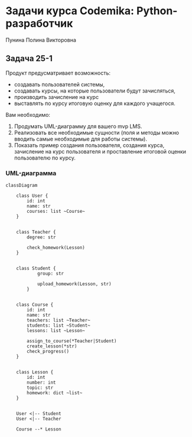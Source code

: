 # Задачи курса Codemika: Python-разработчик
Пунина Полина Викторовна

## Задача 25-1

Продукт предусматривает возможность:
- создавать пользователей системы,
- создавать курсы, на которые пользователи будут зачисляться,
- производить зачисление на курс
- выставлять по курсу итоговую оценку для каждого учащегося.

Вам необходимо:

1. Продумать UML-диаграмму для вашего mvp LMS.
2. Реализовать все необходимые сущности (поля и методы можно вводить самые необходимые для работы системы).
3. Показать пример создания пользователя, создания курса, зачисление на  курс пользователя и проставление итоговой оценки пользователю по курсу.

### UML-диаграмма

```mermaid
classDiagram

	class User {
		id: int
		name: str
		courses: list ~Course~
	}


	class Teacher {
		degree: str
		
		check_homework(Lesson)
	}


    class Student {
            group: str
            
            upload_homework(Lesson, str)
        }
 
 
	class Course {
		id: int
		name: str
		teachers: list ~Teacher~
		students: list ~Student~
		lessons: list ~Lesson~
		
		assign_to_course(*Teacher|Student)
		create_lesson(*str)
		check_progress()
	}


	class Lesson {
		id: int
		number: int
		topic: str
		homework: dict ~list~
	}


	User <|-- Student
	User <|-- Teacher

	Course --* Lesson
```
